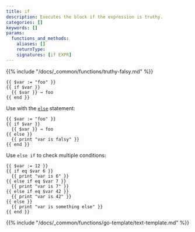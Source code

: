 ```yaml
---
title: if
description: Executes the block if the expression is truthy.
categories: []
keywords: []
params:
  functions_and_methods:
    aliases: []
    returnType:
    signatures: [if EXPR]
---
```


{{% include "/docs/_common/functions/truthy-falsy.md" %}}

```go-html-template
{{ $var := "foo" }}
{{ if $var }}
  {{ $var }} → foo
{{ end }}
```

Use with the [`else`][] statement:

```go-html-template
{{ $var := "foo" }}
{{ if $var }}
  {{ $var }} → foo
{{ else }}
  {{ print "var is falsy" }}
{{ end }}
```

Use `else if` to check multiple conditions:

```go-html-template
{{ $var := 12 }}
{{ if eq $var 6 }}
  {{ print "var is 6" }}
{{ else if eq $var 7 }}
  {{ print "var is 7" }}
{{ else if eq $var 42 }}
  {{ print "var is 42" }}
{{ else }}
  {{ print "var is something else" }}
{{ end }}
```

{{% include "/docs/_common/functions/go-template/text-template.md" %}}

[`else`]: /docs/reference/functions/go-template/else/
